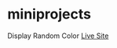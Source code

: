 # miniprojects
Display Random Color <a href="https://displayrandomcolor.netlify.app/">Live Site</a>
